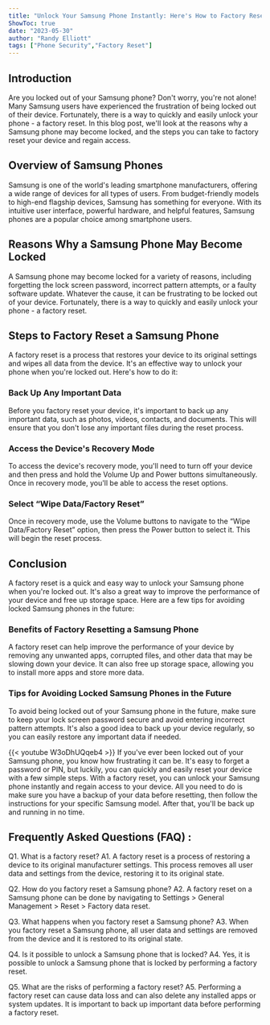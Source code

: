 ```yaml
---
title: "Unlock Your Samsung Phone Instantly: Here's How to Factory Reset When Locked!"
ShowToc: true 
date: "2023-05-30"
author: "Randy Elliott" 
tags: ["Phone Security","Factory Reset"]
---
```

## Introduction

Are you locked out of your Samsung phone? Don't worry, you're not alone! Many Samsung users have experienced the frustration of being locked out of their device. Fortunately, there is a way to quickly and easily unlock your phone - a factory reset. In this blog post, we'll look at the reasons why a Samsung phone may become locked, and the steps you can take to factory reset your device and regain access.

## Overview of Samsung Phones

Samsung is one of the world's leading smartphone manufacturers, offering a wide range of devices for all types of users. From budget-friendly models to high-end flagship devices, Samsung has something for everyone. With its intuitive user interface, powerful hardware, and helpful features, Samsung phones are a popular choice among smartphone users.

## Reasons Why a Samsung Phone May Become Locked

A Samsung phone may become locked for a variety of reasons, including forgetting the lock screen password, incorrect pattern attempts, or a faulty software update. Whatever the cause, it can be frustrating to be locked out of your device. Fortunately, there is a way to quickly and easily unlock your phone - a factory reset.

## Steps to Factory Reset a Samsung Phone

A factory reset is a process that restores your device to its original settings and wipes all data from the device. It's an effective way to unlock your phone when you're locked out. Here's how to do it:

### Back Up Any Important Data

Before you factory reset your device, it's important to back up any important data, such as photos, videos, contacts, and documents. This will ensure that you don't lose any important files during the reset process.

### Access the Device's Recovery Mode

To access the device's recovery mode, you'll need to turn off your device and then press and hold the Volume Up and Power buttons simultaneously. Once in recovery mode, you'll be able to access the reset options.

### Select “Wipe Data/Factory Reset”

Once in recovery mode, use the Volume buttons to navigate to the “Wipe Data/Factory Reset” option, then press the Power button to select it. This will begin the reset process.

## Conclusion

A factory reset is a quick and easy way to unlock your Samsung phone when you're locked out. It's also a great way to improve the performance of your device and free up storage space. Here are a few tips for avoiding locked Samsung phones in the future:

### Benefits of Factory Resetting a Samsung Phone

A factory reset can help improve the performance of your device by removing any unwanted apps, corrupted files, and other data that may be slowing down your device. It can also free up storage space, allowing you to install more apps and store more data.

### Tips for Avoiding Locked Samsung Phones in the Future

To avoid being locked out of your Samsung phone in the future, make sure to keep your lock screen password secure and avoid entering incorrect pattern attempts. It's also a good idea to back up your device regularly, so you can easily restore any important data if needed.

{{< youtube W3oDhUQqeb4 >}} 
If you've ever been locked out of your Samsung phone, you know how frustrating it can be. It's easy to forget a password or PIN, but luckily, you can quickly and easily reset your device with a few simple steps. With a factory reset, you can unlock your Samsung phone instantly and regain access to your device. All you need to do is make sure you have a backup of your data before resetting, then follow the instructions for your specific Samsung model. After that, you'll be back up and running in no time.

## Frequently Asked Questions (FAQ) :
Q1. What is a factory reset?
A1. A factory reset is a process of restoring a device to its original manufacturer settings. This process removes all user data and settings from the device, restoring it to its original state.

Q2. How do you factory reset a Samsung phone?
A2. A factory reset on a Samsung phone can be done by navigating to Settings > General Management > Reset > Factory data reset.

Q3. What happens when you factory reset a Samsung phone?
A3. When you factory reset a Samsung phone, all user data and settings are removed from the device and it is restored to its original state.

Q4. Is it possible to unlock a Samsung phone that is locked?
A4. Yes, it is possible to unlock a Samsung phone that is locked by performing a factory reset.

Q5. What are the risks of performing a factory reset?
A5. Performing a factory reset can cause data loss and can also delete any installed apps or system updates. It is important to back up important data before performing a factory reset.


